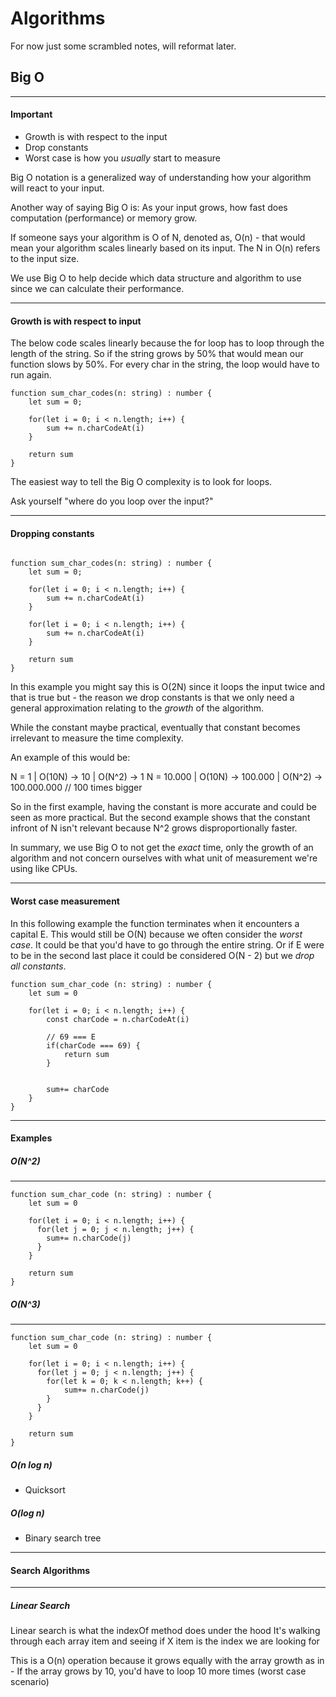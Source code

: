 # Algorithms

For now just some scrambled notes, will reformat later.

## Big O

---

#### Important

- Growth is with respect to the input
- Drop constants
- Worst case is how you _usually_ start to measure

Big O notation is a generalized way of understanding how your algorithm will react to your input.

Another way of saying Big O is:
As your input grows, how fast does computation (performance) or memory grow.

If someone says your algorithm is O of N, denoted as, O(n) - that would mean your algorithm scales linearly based on its input.
The N in O(n) refers to the input size.

We use Big O to help decide which data structure and algorithm to use since we can calculate their performance.

---

#### Growth is with respect to input

The below code scales linearly because the for loop has to loop through the length of the string.
So if the string grows by 50% that would mean our function slows by 50%.
For every char in the string, the loop would have to run again.

```
function sum_char_codes(n: string) : number {
    let sum = 0;

    for(let i = 0; i < n.length; i++) {
        sum += n.charCodeAt(i)
    }

    return sum
}

```

The easiest way to tell the Big O complexity is to look for loops.

Ask yourself "where do you loop over the input?"

---

#### Dropping constants

```

function sum_char_codes(n: string) : number {
    let sum = 0;

    for(let i = 0; i < n.length; i++) {
        sum += n.charCodeAt(i)
    }

    for(let i = 0; i < n.length; i++) {
        sum += n.charCodeAt(i)
    }

    return sum
}

```

In this example you might say this is O(2N) since it loops the input twice and that is true but -
the reason we drop constants is that we only need a general approximation relating to the _growth_ of the algorithm.

While the constant maybe practical, eventually that constant becomes irrelevant to measure the time complexity.

An example of this would be:

N = 1 | O(10N) -> 10 | O(N^2) -> 1
N = 10.000 | O(10N) -> 100.000 | O(N^2) -> 100.000.000 // 100 times bigger

So in the first example, having the constant is more accurate and could be seen as more practical.
But the second example shows that the constant infront of N isn't relevant because N^2 grows disproportionally faster.

In summary, we use Big O to not get the _exact_ time, only the growth of an algorithm and not concern ourselves with what unit of measurement we're using like CPUs.

---

#### Worst case measurement

In this following example the function terminates when it encounters a capital E.
This would still be O(N) because we often consider the _worst case_.
It could be that you'd have to go through the entire string.
Or if E were to be in the second last place it could be considered O(N - 2) but we _drop all constants_.

```
function sum_char_code (n: string) : number {
    let sum = 0

    for(let i = 0; i < n.length; i++) {
        const charCode = n.charCodeAt(i)

        // 69 === E
        if(charCode === 69) {
            return sum
        }


        sum+= charCode
    }
}
```

---

#### Examples

##### O(N^2)

---

```
function sum_char_code (n: string) : number {
    let sum = 0

    for(let i = 0; i < n.length; i++) {
      for(let j = 0; j < n.length; j++) {
        sum+= n.charCode(j)
      }
    }

    return sum
}
```

##### O(N^3)

---

```
function sum_char_code (n: string) : number {
    let sum = 0

    for(let i = 0; i < n.length; i++) {
      for(let j = 0; j < n.length; j++) {
        for(let k = 0; k < n.length; k++) {
            sum+= n.charCode(j)
        }
      }
    }

    return sum
}
```

##### O(n log n)

- Quicksort

##### O(log n)

- Binary search tree

---

#### Search Algorithms

---

##### Linear Search

Linear search is what the indexOf method does under the hood
It's walking through each array item and seeing if X item is the index we are looking for

This is a O(n) operation because it grows equally with the array growth as in -
If the array grows by 10, you'd have to loop 10 more times (worst case scenario)
